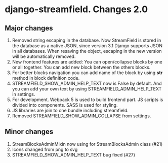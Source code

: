 # django-streamfield. Changes 2.0
## Major changes
1. Removed string escaping in the database. Now StreamField is stored in the database as a native JSON, since version 3.1 Django supports JSON in all databases. When resaving the object, escaping in the new version will be automatically removed.
2. New frontend features are added: You can open/collapse blocks by one or all together. You can add new block between the others blocks.
3. For better blocks navigation you can add name of the block by using __str__ method in block definition code.
4. STREAMFIELD_SHOW_ADMIN_HELP_TEXT now is False by default. And you can add your own text by using STREAMFIELD_ADMIN_HELP_TEXT in settings.
5. For development. Webpack 5 is used to build frontend part. JS scripts is divided into components. SASS is used for styling. 
6. JS libraries are join to one bundle including streamfield.
7. Removed STREAMFIELD_SHOW_ADMIN_COLLAPSE from settings.

## Minor changes
1. StreamBlocksAdminMixin now using for StreamBlocksAdmin class (#21)
2. Icons changed from png to svg
3. STREAMFIELD_SHOW_ADMIN_HELP_TEXT bug fixed (#27)
